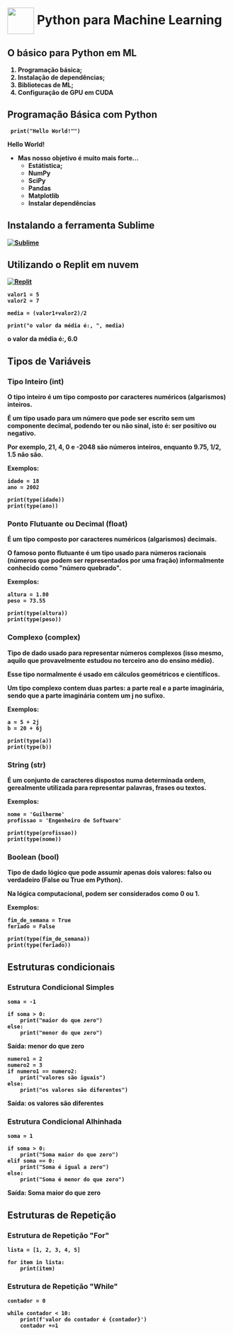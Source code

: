 <h1>
     <img align="center" width="60px" src="https://hermes.dio.me/courses/badge/dabc8205-4a91-473c-acbd-b310d8db3df2.png">
    <span>Python para <strong>Machine Learning</stong></span>
</h1>

## O básico para Python em ML
1. Programação básica;
2. Instalação de dependências;
3. Bibliotecas de ML;
4. Configuração de GPU em CUDA

## Programação Básica com Python

     print("Hello World!"")
Hello World!

- Mas nosso objetivo é muito mais forte...
    - Estátistica;
    - NumPy
    - SciPy
    - Pandas
    - Matplotlib
    - Instalar dependências

## Instalando a ferramenta Sublime
[![Sublime](https://www.sublimetext.com/images/og-full.jpg)](https://www.sublimetext.com/)

## Utilizando o Replit em nuvem
[![Replit](https://replit.com/public/images/ogBanner.png)](https://replit.com)

    valor1 = 5 
    valor2 = 7

    media = (valor1+valor2)/2

    print("o valor da média é:, ", media) 

o valor da média é:,  6.0

## Tipos de Variáveis
### Tipo Inteiro (int)
O tipo inteiro é um tipo composto por caracteres numéricos (algarismos) inteiros.

É um tipo usado para um número que pode ser escrito sem um componente decimal, podendo ter ou não sinal, isto é: ser positivo ou negativo.

Por exemplo, 21, 4, 0 e -2048 são números inteiros, enquanto 9.75, 1/2, 1.5 não são.

Exemplos:

    idade = 18
    ano = 2002

    print(type(idade))
    print(type(ano))


### Ponto Flutuante ou Decimal (float)
É um tipo composto por caracteres numéricos (algarismos) decimais.

O famoso ponto flutuante é um tipo usado para números racionais (números que podem ser representados por uma fração) informalmente conhecido como "número quebrado".

Exemplos:

    altura = 1.80
    peso = 73.55

    print(type(altura))
    print(type(peso))

### Complexo (complex)
Tipo de dado usado para representar números complexos (isso mesmo, aquilo que provavelmente estudou no terceiro ano do ensino médio).

Esse tipo normalmente é usado em cálculos geométricos e científicos.

Um tipo complexo contem duas partes: a parte **real** e a parte **imaginária**, sendo que a parte imaginária contem um **j** no sufixo.

Exemplos:

    a = 5 + 2j
    b = 20 + 6j

    print(type(a))
    print(type(b))

### String (str)
É um conjunto de caracteres dispostos numa determinada ordem, gerealmente utilizada para representar palavras, frases ou textos.

Exemplos:

    nome = 'Guilherme'
    profissao = 'Engenheiro de Software'

    print(type(profissao))
    print(type(nome))
    
### Boolean (bool)
Tipo de dado lógico que pode assumir apenas dois valores: falso ou verdadeiro (False ou True em Python).

Na lógica computacional, podem ser considerados como 0 ou 1.

Exemplos:

    fim_de_semana = True
    feriado = False

    print(type(fim_de_semana))
    print(type(feriado))

## Estruturas condicionais
### Estrutura Condicional Simples

    soma = -1

    if soma > 0:
        print("maior do que zero")
    else:
        print("menor do que zero")

Saída: menor do que zero

    numero1 = 2
    numero2 = 3
    if numero1 == numero2:
        print("valores são iguais")
    else:
        print("os valores são diferentes")

Saída: os valores são diferentes

### Estrutura Condicional Alhinhada

    soma = 1

    if soma > 0:
        print("Soma maior do que zero")
    elif soma == 0:
        print("Soma é igual a zero")
    else:
        print("Soma é menor do que zero")

Saída: Soma maior do que zero

## Estruturas de Repetição
### Estrutura de Repetição "For"

    lista = [1, 2, 3, 4, 5]

    for item in lista:
        print(item)

### Estrutura de Repetição "While"

    contador = 0

    while contador < 10:
        print(f'valor do contador é {contador}')
        contador +=1


